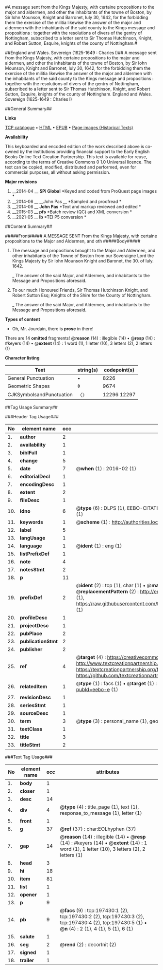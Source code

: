 #A message sent from the Kings Majesty, with certaine propositions to the major and aldermen, and other the inhabitants of the towne of Boston, by Sir Iohn Mounson, Knight and Barronet, Iuly 30, 1642, for the forbidding them the exercise of the militia likewise the answer of the major and aldermen with the inhabitants of the said county to the Kings message and propositions : together with the resolutions of divers of the gentry of Nottingham, subscribed to a letter sent to Sir Thomas Hutchinson, Knight, and Robert Sutton, Esquire, knights of the county of Nottingham.#

##England and Wales. Sovereign (1625-1649 : Charles I)##
A message sent from the Kings Majesty, with certaine propositions to the major and aldermen, and other the inhabitants of the towne of Boston, by Sir Iohn Mounson, Knight and Barronet, Iuly 30, 1642, for the forbidding them the exercise of the militia likewise the answer of the major and aldermen with the inhabitants of the said county to the Kings message and propositions : together with the resolutions of divers of the gentry of Nottingham, subscribed to a letter sent to Sir Thomas Hutchinson, Knight, and Robert Sutton, Esquire, knights of the county of Nottingham.
England and Wales. Sovereign (1625-1649 : Charles I)

##General Summary##

**Links**

[TCP catalogue](http://www.ota.ox.ac.uk/tcp/)  • 
[HTML](http://tei.it.ox.ac.uk/tcp/Texts-HTML/free/B19/B19036.html)  • 
[EPUB](http://tei.it.ox.ac.uk/tcp/Texts-EPUB/free/B19/B19036.epub) • 
[Page images (Historical Texts)](https://historicaltexts.jisc.ac.uk/eebo-12258690e)

**Availability**

This keyboarded and encoded edition of the work described above is co-owned by the
    institutions providing financial support to the Early English Books Online Text Creation
    Partnership. This text is available for reuse, according to the terms of  Creative Commons 0 1.0 Universal
    licence. The text can be copied, modified, distributed and performed, even for commercial
    purposes, all without asking permission.

**Major revisions**

1. __2014-04 __ __SPi Global__ *Keyed and coded from ProQuest page images *
1. __2014-06 __ __John Pas __ *Sampled and proofread *
1. __2014-06 __ __John Pas__ *Text and markup reviewed and edited *
1. __2015-03 __ __pfs__ *Batch review (QC) and XML conversion *
1. __2021-05 __ __lb__ *TEI P5 conversion *

##Content Summary##

#####Front#####
A MESSAGE SENT From the Kings Majesty, with certaine propositions to the Major and Aldermen, and oth
#####Body#####

1. The message and propositions brought to the Major and Aldermen, and other inhabitants of the Towne of Boston from our Soveraigne Lord the Kings Majesty by Sir Iohn Mounson Knight and Baronet, the 30. of Iuly. 1642.

    _ The answer of the said Major, and Aldermen, and inhabitants to the Message and Propositions aforesaid.

1. To our much Honoured Friends, Sir Thomas Hutchinson Knight, and Robert Sutton Esq; Knights of the Shire for the County of Nottingham.

    _ The answer of the said Major, and Aldermen, and inhabitants to the Message and Propositions aforesaid.

**Types of content**

  * Oh, Mr. Jourdain, there is **prose** in there!

There are 14 **omitted** fragments! 
 @__reason__ (14) : illegible (14)  •  @__resp__ (14) : #keyers (14)  •  @__extent__ (14) : 1 word (1), 1 letter (10), 3 letters (2), 2 letters (1)

**Character listing**


|Text|string(s)|codepoint(s)|
|---|---|---|
|General Punctuation|•|8226|
|Geometric Shapes|◊|9674|
|CJKSymbolsandPunctuation|〈〉|12296 12297|

##Tag Usage Summary##

###Header Tag Usage###

|No|element name|occ|attributes|
|---|---|---|---|
|1.|__author__|2||
|2.|__availability__|1||
|3.|__biblFull__|1||
|4.|__change__|5||
|5.|__date__|7| @__when__ (1) : 2016-02 (1)|
|6.|__editorialDecl__|1||
|7.|__encodingDesc__|1||
|8.|__extent__|2||
|9.|__fileDesc__|1||
|10.|__idno__|6| @__type__ (6) : DLPS (1), EEBO-CITATION (1), VID (1), EEBO-PROQUEST (1), STC (1), OCLC (1)|
|11.|__keywords__|1| @__scheme__ (1) : http://authorities.loc.gov/ (1)|
|12.|__label__|5||
|13.|__langUsage__|1||
|14.|__language__|1| @__ident__ (1) : eng (1)|
|15.|__listPrefixDef__|1||
|16.|__note__|4||
|17.|__notesStmt__|2||
|18.|__p__|11||
|19.|__prefixDef__|2| @__ident__ (2) : tcp (1), char (1)  •  @__matchPattern__ (2) : ([0-9\-]+):([0-9IVX]+) (1), (.+) (1)  •  @__replacementPattern__ (2) : http://eebo.chadwyck.com/downloadtiff?vid=$1&page=$2 (1), https://raw.githubusercontent.com/textcreationpartnership/Texts/master/tcpchars.xml#$1 (1)|
|20.|__profileDesc__|1||
|21.|__projectDesc__|1||
|22.|__pubPlace__|2||
|23.|__publicationStmt__|2||
|24.|__publisher__|2||
|25.|__ref__|4| @__target__ (4) : https://creativecommons.org/publicdomain/zero/1.0/ (1), http://www.textcreationpartnership.org/docs/. (1), https://textcreationpartnership.org/faq/#faq05 (1), https://github.com/textcreationpartnership (1)|
|26.|__relatedItem__|1| @__type__ (1) : facs (1)  •  @__target__ (1) : https://data.historicaltexts.jisc.ac.uk/view?pubId=eebo-e (1)|
|27.|__revisionDesc__|1||
|28.|__seriesStmt__|1||
|29.|__sourceDesc__|1||
|30.|__term__|3| @__type__ (3) : personal_name (1), geographic_name (2)|
|31.|__textClass__|1||
|32.|__title__|3||
|33.|__titleStmt__|2||


###Text Tag Usage###

|No|element name|occ|attributes|
|---|---|---|---|
|1.|__body__|1||
|2.|__closer__|1||
|3.|__desc__|14||
|4.|__div__|4| @__type__ (4) : title_page (1), text (1), response_to_message (1), letter (1)|
|5.|__front__|1||
|6.|__g__|37| @__ref__ (37) : char:EOLhyphen (37)|
|7.|__gap__|14| @__reason__ (14) : illegible (14)  •  @__resp__ (14) : #keyers (14)  •  @__extent__ (14) : 1 word (1), 1 letter (10), 3 letters (2), 2 letters (1)|
|8.|__head__|3||
|9.|__hi__|18||
|10.|__item__|81||
|11.|__list__|1||
|12.|__opener__|1||
|13.|__p__|9||
|14.|__pb__|9| @__facs__ (9) : tcp:197430:1 (2), tcp:197430:2 (2), tcp:197430:3 (2), tcp:197430:4 (2), tcp:197430:5 (1)  •  @__n__ (4) : 2 (1), 4 (1), 5 (1), 6 (1)|
|15.|__salute__|1||
|16.|__seg__|2| @__rend__ (2) : decorInit (2)|
|17.|__signed__|1||
|18.|__trailer__|1||
